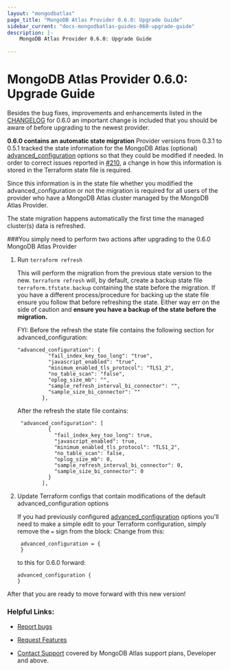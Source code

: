 ```yaml
---
layout: "mongodbatlas"
page_title: "MongoDB Atlas Provider 0.6.0: Upgrade Guide"
sidebar_current: "docs-mongodbatlas-guides-060-upgrade-guide"
description: |-
    MongoDB Atlas Provider 0.6.0: Upgrade Guide
    
---
```


# MongoDB Atlas Provider 0.6.0: Upgrade Guide

Besides the bug fixes, improvements and enhancements listed in the  [CHANGELOG](https://github.com/terraform-providers/terraform-provider-mongodbatlas/blob/master/CHANGELOG.md) for 0.6.0 an important change is included that you should be aware of before upgrading to the newest provider.

**0.6.0 contains an automatic state migration**
Provider versions from 0.3.1 to 0.5.1 tracked the state information for the MongoDB Atlas (optional) [advanced_configuration](https://www.terraform.io/docs/providers/mongodbatlas/r/cluster.html#advanced-configuration-options) options so that they could be modified if needed.  In order to correct issues reported in [#210](https://github.com/terraform-providers/terraform-provider-mongodbatlas/issues/210), a change in how this information is stored in the Terraform state file is required. 

Since this information is in the state file whether you modified the advanced_configuration or not the migration is required for all users of the provider who have a MongoDB Atlas cluster managed by the MongoDB Atlas Provider.   

The state migration happens automatically the first time the managed cluster(s) data is refreshed.  

###You simply need to perform two actions after upgrading to the 0.6.0 MongoDB Atlas Provider

1) Run `terraform refresh`
   
    This will perform the migration from the previous state version to the new.  `terraform refresh` will, by default, create a backup state file `terraform.tfstate.backup` containing the state before the migration.  If you have a different process/procedure for backing up the state file ensure you follow that before refreshing the state.  Either way err on the side of caution and **ensure you have a backup of the state before the migration.**

    FYI: Before the refresh the state file contains the following section for advanced_configuration:
    
    ```hcl
    "advanced_configuration": {
              "fail_index_key_too_long": "true",
              "javascript_enabled": "true",
              "minimum_enabled_tls_protocol": "TLS1_2",
              "no_table_scan": "false",
              "oplog_size_mb": "",
              "sample_refresh_interval_bi_connector": "",
              "sample_size_bi_connector": ""
            },
    ```
    After the refresh the state file contains:
    
    ```hcl
     "advanced_configuration": [
              {
                "fail_index_key_too_long": true,
                "javascript_enabled": true,
                "minimum_enabled_tls_protocol": "TLS1_2",
                "no_table_scan": false,
                "oplog_size_mb": 0,
                "sample_refresh_interval_bi_connector": 0,
                "sample_size_bi_connector": 0
              }
            ],
    ```

2) Update Terraform configs that contain modifications of the default advanced_configuration options
   
    If you had previously configured [advanced_configuration](https://www.terraform.io/docs/providers/mongodbatlas/r/cluster.html#advanced-configuration-options) options you'll need to make a simple edit to your Terraform configuration, simply remove the `=` sign from the block:
    Change from this:
    ```hcl
     advanced_configuration = { 
     }
    ```
    to this for 0.6.0 forward:
    ```hcl
    advanced_configuration {
    }
    ```

After that you are ready to move forward with this new version! 

### Helpful Links:

* [Report bugs](https://github.com/terraform-providers/terraform-provider-mongodbatlas/issues)

* [Request Features](https://feedback.mongodb.com/forums/924145-atlas?category_id=370723)

* [Contact Support](https://docs.atlas.mongodb.com/support/) covered by MongoDB Atlas support plans, Developer and above.   



